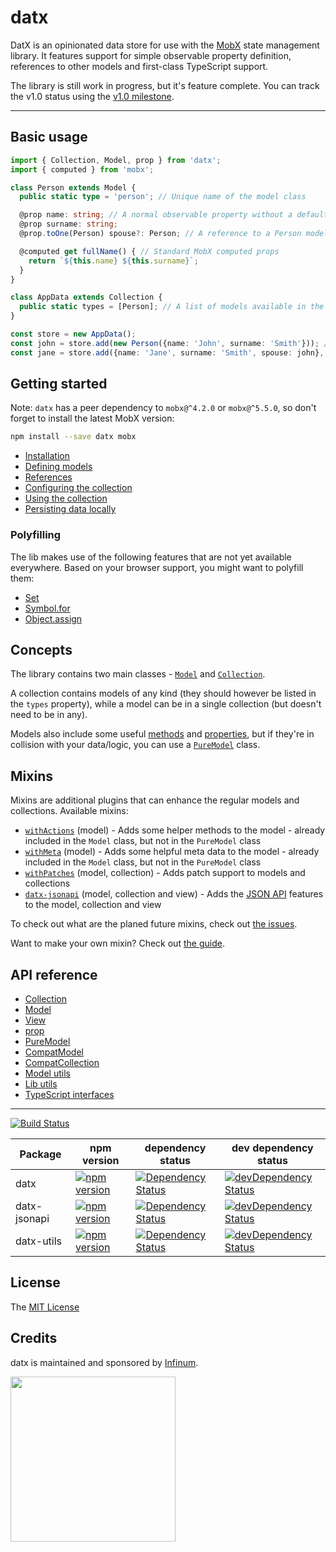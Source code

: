 # datx

DatX is an opinionated data store for use with the [MobX](https://mobx.js.org/) state management library. It features support for simple observable property definition, references to other models and first-class TypeScript support.

The library is still work in progress, but it's feature complete. You can track the v1.0 status using the [v1.0 milestone](https://github.com/infinum/datx/milestone/1).

***

## Basic usage

```typescript
import { Collection, Model, prop } from 'datx';
import { computed } from 'mobx';

class Person extends Model {
  public static type = 'person'; // Unique name of the model class

  @prop name: string; // A normal observable property without a default value
  @prop surname: string;
  @prop.toOne(Person) spouse?: Person; // A reference to a Person model

  @computed get fullName() { // Standard MobX computed props
    return `${this.name} ${this.surname}`;
  }
}

class AppData extends Collection {
  public static types = [Person]; // A list of models available in the collection
}

const store = new AppData();
const john = store.add(new Person({name: 'John', surname: 'Smith'})); // Add a model instance to the store
const jane = store.add({name: 'Jane', surname: 'Smith', spouse: john}, Person); // Add a model to the store
```

## Getting started

Note: `datx` has a peer dependency to `mobx@^4.2.0` or `mobx@^5.5.0`, so don't forget to install the latest MobX version:

```bash
npm install --save datx mobx
```
  * [Installation](https://github.com/infinum/datx/wiki/Installation)
  * [Defining models](https://github.com/infinum/datx/wiki/Defining-models)
  * [References](https://github.com/infinum/datx/wiki/References)
  * [Configuring the collection](https://github.com/infinum/datx/wiki/Configuring-the-collection)
  * [Using the collection](https://github.com/infinum/datx/wiki/Using-the-collection)
  * [Persisting data locally](https://github.com/infinum/datx/wiki/Persisting-data-locally)

### Polyfilling

The lib makes use of the following features that are not yet available everywhere. Based on your browser support, you might want to polyfill them:

  * [Set](https://developer.mozilla.org/en-US/docs/Web/JavaScript/Reference/Global_Objects/Set)
  * [Symbol.for](https://developer.mozilla.org/en-US/docs/Web/JavaScript/Reference/Global_Objects/Symbol)
  * [Object.assign](https://developer.mozilla.org/en-US/docs/Web/JavaScript/Reference/Global_Objects/Object/assign)

## Concepts

The library contains two main classes - [`Model`](https://github.com/infinum/datx/wiki/Model) and [`Collection`](https://github.com/infinum/datx/wiki/Collection).

A collection contains models of any kind (they should however be listed in the `types` property), while a model can be in a single collection (but doesn't need to be in any).

Models also include some useful [methods](https://github.com/infinum/datx/wiki/withActions) and [properties](https://github.com/infinum/datx/wiki/withMeta), but if they're in collision with your data/logic, you can use a [`PureModel`](https://github.com/infinum/datx/wiki/PureModel) class.

## Mixins

Mixins are additional plugins that can enhance the regular models and collections. Available mixins:
* [`withActions`](https://github.com/infinum/datx/wiki/withActions) (model) - Adds some helper methods to the model - already included in the `Model` class, but not in the `PureModel` class
* [`withMeta`](https://github.com/infinum/datx/wiki/withMeta) (model) - Adds some helpful meta data to the model - already included in the `Model` class, but not in the `PureModel` class
* [`withPatches`](https://github.com/infinum/datx/wiki/withPatches) (model, collection) - Adds patch support to models and collections
* [`datx-jsonapi`](https://github.com/infinum/datx/wiki/Mixin-JSONAPI) (model, collection and view) - Adds the [JSON API](https://jsonapi.org/) features to the model, collection and view

To check out what are the planed future mixins, check out [the issues](https://github.com/infinum/datx/labels/mixins).

Want to make your own mixin? Check out [the guide](https://github.com/infinum/datx/wiki/Building-your-own-mixin).

## API reference

  * [Collection](https://github.com/infinum/datx/wiki/Collection)
  * [Model](https://github.com/infinum/datx/wiki/Model)
  * [View](https://github.com/infinum/datx/wiki/View)
  * [prop](https://github.com/infinum/datx/wiki/prop)
  * [PureModel](https://github.com/infinum/datx/wiki/PureModel)
  * [CompatModel](https://github.com/infinum/datx/wiki/CompatModel)
  * [CompatCollection](https://github.com/infinum/datx/wiki/CompatCollection)
  * [Model utils](https://github.com/infinum/datx/wiki/Model-utils)
  * [Lib utils](https://github.com/infinum/datx/wiki/Lib-utils)
  * [TypeScript interfaces](https://github.com/infinum/datx/wiki/Interfaces)

***

[![Build Status](https://travis-ci.org/infinum/datx.svg?branch=master)](https://travis-ci.org/infinum/datx)

Package | npm version | dependency status | dev dependency status
--------|-------------|-------------------|----------------------
datx | [![npm version](https://badge.fury.io/js/datx.svg)](https://badge.fury.io/js/datx) | [![Dependency Status](https://david-dm.org/infinum/datx.svg?path=packages/datx)](https://david-dm.org/infinum/datx?path=packages/datx) | [![devDependency Status](https://david-dm.org/infinum/datx/dev-status.svg?path=packages/datx)](https://david-dm.org/infinum/datx?path=packages/datx#info=devDependencies)
datx-jsonapi | [![npm version](https://badge.fury.io/js/datx-jsonapi.svg)](https://badge.fury.io/js/datx-jsonapi) | [![Dependency Status](https://david-dm.org/infinum/datx.svg?path=packages/datx-jsonapi)](https://david-dm.org/infinum/datx?path=packages/datx-jsonapi) | [![devDependency Status](https://david-dm.org/infinum/datx/dev-status.svg?path=packages/datx-jsonapi)](https://david-dm.org/infinum/datx?path=packages/datx-jsonapi#info=devDependencies)
datx-utils | [![npm version](https://badge.fury.io/js/datx-utils.svg)](https://badge.fury.io/js/datx-utils) | [![Dependency Status](https://david-dm.org/infinum/datx.svg?path=packages/datx-utils)](https://david-dm.org/infinum/datx?path=packages/datx-utils) | [![devDependency Status](https://david-dm.org/infinum/datx/dev-status.svg?path=packages/datx-utils)](https://david-dm.org/infinum/datx?path=packages/datx-utils#info=devDependencies)

## License

The [MIT License](LICENSE)

## Credits

datx is maintained and sponsored by
[Infinum](https://www.infinum.co).

<img src="https://infinum.co/infinum.png" width="264">

